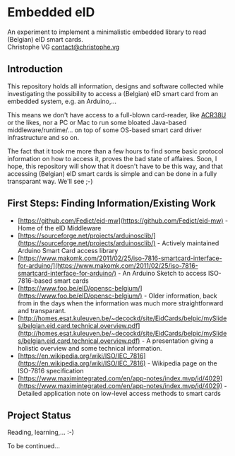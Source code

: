 # Embedded eID
An experiment to implement a minimalistic embedded library to read (Belgian) eID smart cards.  
Christophe VG <contact@christophe.vg>

## Introduction

This repository holds all information, designs and software collected while investigating the possibility to access a (Belgian) eID smart card from an embedded system, e.g. an Arduino,...

This means we don't have access to a full-blown card-reader, like [ACR38U](http://www.acs.com.hk/en/products/199/acr38u-i1-smart-card-reader/) or the likes, nor a PC or Mac to run some bloated Java-based middleware/runtime/... on top of some OS-based smart card driver infrastructure and so on.

The fact that it took me more than a few hours to find some basic protocol information on how to access it, proves the bad state of affaires. Soon, I hope, this repository will show that it doesn't have to be this way, and that accessing (Belgian) eID smart cards is simple and can be done in a fully transparant way. We'll see ;-)

## First Steps: Finding Information/Existing Work

* [https://github.com/Fedict/eid-mw](https://github.com/Fedict/eid-mw) - Home of the eID Middleware
* [https://sourceforge.net/projects/arduinosclib/](https://sourceforge.net/projects/arduinosclib/) - Actively maintained Arduino Smart Card access library
* [https://www.makomk.com/2011/02/25/iso-7816-smartcard-interface-for-arduino/](https://www.makomk.com/2011/02/25/iso-7816-smartcard-interface-for-arduino/) - An Arduino Sketch to access ISO-7816-based smart cards
* [https://www.foo.be/eID/opensc-belgium/](https://www.foo.be/eID/opensc-belgium/) - Older information, back from in the days when the information was much more straightforward and transparant.
* [http://homes.esat.kuleuven.be/~decockd/site/EidCards/belpic/mySlides/belgian.eid.card.technical.overview.pdf](http://homes.esat.kuleuven.be/~decockd/site/EidCards/belpic/mySlides/belgian.eid.card.technical.overview.pdf) - A presentation giving a holistic overview and some technical information.
* [https://en.wikipedia.org/wiki/ISO/IEC_7816](https://en.wikipedia.org/wiki/ISO/IEC_7816) - Wikipedia page on the ISO-7816 specification
* [https://www.maximintegrated.com/en/app-notes/index.mvp/id/4029](https://www.maximintegrated.com/en/app-notes/index.mvp/id/4029) - Detailed application note on low-level access methods to smart cards

## Project Status

Reading, learning,... :-)

To be continued...


